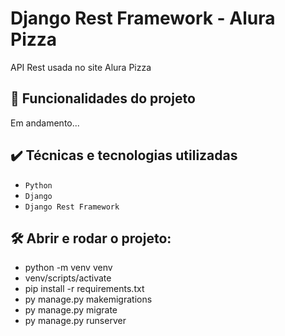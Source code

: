 # Django Rest Framework - Alura Pizza

API Rest usada no site Alura Pizza

## 🔨 Funcionalidades do projeto

Em andamento...

## ✔️ Técnicas e tecnologias utilizadas

- `Python`
- `Django`
- `Django Rest Framework`

## 🛠️ Abrir e rodar o projeto:

- python -m venv venv
- venv/scripts/activate
- pip install -r requirements.txt
- py manage.py makemigrations
- py manage.py migrate
- py manage.py runserver